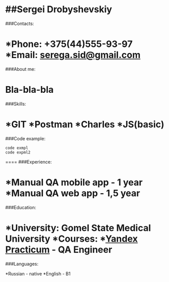 ##Sergei Drobyshevskiy
====
###Contacts:

***Phone**: +375(44)555-93-97
***Email**: serega.sid@gmail.com
====
###About me:

Bla-bla-bla
====
###Skills:

*GIT
*Postman
*Charles
*JS(basic)
====
###Code example:

```
code exmpl
code expml2
```
====
###Experience:

*Manual QA mobile app - 1 year
*Manual QA web app - 1,5 year
====
###Education:

***University**: Gomel State Medical University
***Courses**: 
    *[Yandex Practicum](https://practicum.yandex.ru/qa-engineer/) - QA Engineer
====
###Languages:

*Russian - native
*English - B1